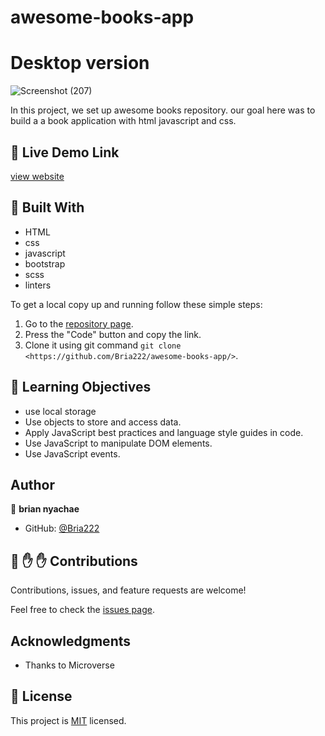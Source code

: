 # awesome-books-app
# Desktop version
![Screenshot (207)](https://user-images.githubusercontent.com/64264883/165182968-3898a0f6-cf66-4b91-9086-170a3d4b3b78.png)

In this project, we set up awesome books repository. our goal here was to build a a book application with html javascript and css.


## :red_circle: Live Demo Link

[view website](https://vigilant-pare-10c09b.netlify.app/)



## :hammer: Built With

- HTML
- css
- javascript
- bootstrap
- scss
- linters

To get a local copy up and running follow these simple steps:

1. Go to the [repository page](https://github.com/Bria222/awesome-books-app/).
2. Press the "Code" button and copy the link.
3. Clone it using git command `git clone <https://github.com/Bria222/awesome-books-app/>`.

## :blue_book: Learning Objectives

- use local storage
- Use objects to store and access data.
- Apply JavaScript best practices and language style guides in code.
- Use JavaScript to manipulate DOM elements.
- Use JavaScript events.




## Author

👤 **brian nyachae**

- GitHub: [@Bria222](https://github.com/Bria222)





## 🤝 :raised_hand: :raised_hand: Contributions

Contributions, issues, and feature requests are welcome!

Feel free to check the [issues page](https://github.com/Bria222/awesome-books-app/).



## Acknowledgments

- Thanks to Microverse


## 📝 License

This project is [MIT](LICENSE) licensed.
